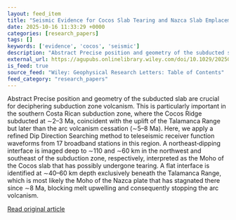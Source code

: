 ```yaml
---
layout: feed_item
title: "Seismic Evidence for Cocos Slab Tearing and Nazca Slab Emplacement in the Southern Costa Rican Subduction Zone"
date: 2025-10-16 11:33:29 +0000
categories: [research_papers]
tags: []
keywords: ['evidence', 'cocos', 'seismic']
description: "Abstract Precise position and geometry of the subducted slab are crucial for deciphering subduction zone volcanism"
external_url: https://agupubs.onlinelibrary.wiley.com/doi/10.1029/2025GL116194?af=R
is_feed: true
source_feed: "Wiley: Geophysical Research Letters: Table of Contents"
feed_category: "research_papers"
---
```


Abstract Precise position and geometry of the subducted slab are crucial for deciphering subduction zone volcanism. This is particularly important in the southern Costa Rican subduction zone, where the Cocos Ridge subducted at ∼2–3 Ma, coincident with the uplift of the Talamanca Range but later than the arc volcanism cessation (∼5–8 Ma). Here, we apply a refined Dip Direction Searching method to teleseismic receiver function waveforms from 17 broadband stations in this region. A northeast‐dipping interface is imaged deep to ∼110 and ∼60 km in the northwest and southeast of the subduction zone, respectively, interpreted as the Moho of the Cocos slab that has possibly undergone tearing. A flat interface is identified at ∼40–60 km depth exclusively beneath the Talamanca Range, which is most likely the Moho of the Nazca plate that has stagnated there since ∼8 Ma, blocking melt upwelling and consequently stopping the arc volcanism.

[Read original article](https://agupubs.onlinelibrary.wiley.com/doi/10.1029/2025GL116194?af=R)
